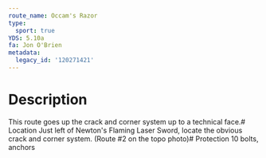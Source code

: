 ```yaml
---
route_name: Occam's Razor
type:
  sport: true
YDS: 5.10a
fa: Jon O'Brien
metadata:
  legacy_id: '120271421'
---
```

# Description
This route goes up the crack and corner system up to a technical face.# Location
Just left of Newton's Flaming Laser Sword, locate the obvious crack and corner system. (Route #2 on the topo photo)# Protection
10 bolts, anchors